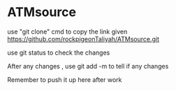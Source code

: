 # ATMsource

use "git clone" cmd to copy the link given 
https://github.com/rockpigeonTaliyah/ATMsource.git

use git status to check the changes

After any changes , use git add -m to tell if any changes

Remember to push it up here after work
